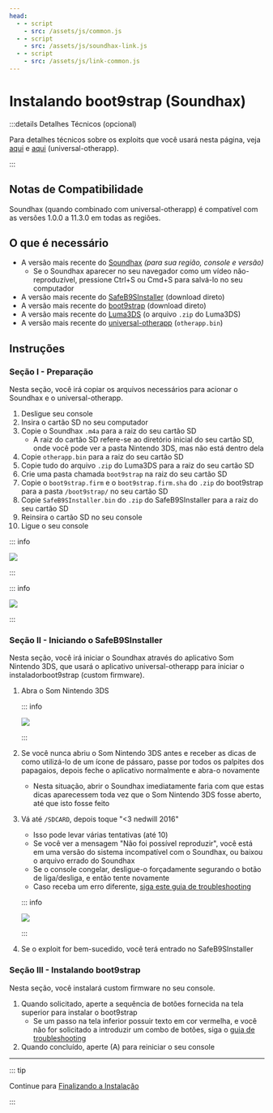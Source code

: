 ```yaml
---
head:
  - - script
    - src: /assets/js/common.js
  - - script
    - src: /assets/js/soundhax-link.js
  - - script
    - src: /assets/js/link-common.js
---
```


# Instalando boot9strap (Soundhax)

:::details Detalhes Técnicos (opcional)

Para detalhes técnicos sobre os exploits que você usará nesta página, veja [aqui](https://github.com/nedwill/soundhax) e [aqui](https://github.com/TuxSH/universal-otherapp) (universal-otherapp).

:::

## Notas de Compatibilidade

Soundhax (quando combinado com universal-otherapp) é compatível com as versões 1.0.0 a 11.3.0 em todas as regiões.

## O que é necessário

- A versão mais recente do [Soundhax](http://soundhax.com) _(para sua região, console e versão)_
    - Se o Soundhax aparecer no seu navegador como um vídeo não-reproduzível, pressione Ctrl+S ou Cmd+S para salvá-lo no seu computador
- A versão mais recente do [SafeB9SInstaller](https://github.com/d0k3/SafeB9SInstaller/releases/download/v0.0.7/SafeB9SInstaller-20170605-122940.zip) (download direto)
- A versão mais recente do [boot9strap](https://github.com/SciresM/boot9strap/releases/download/1.4/boot9strap-1.4.zip) (download direto)
- A versão mais recente do [Luma3DS](https://github.com/LumaTeam/Luma3DS/releases/latest) (o arquivo `.zip` do Luma3DS)
- A versão mais recente do [universal-otherapp](https://github.com/TuxSH/universal-otherapp/releases/latest) (`otherapp.bin`)

## Instruções

### Seção I - Preparação

Nesta seção, você irá copiar os arquivos necessários para acionar o Soundhax e o universal-otherapp.

1. Desligue seu console
2. Insira o cartão SD no seu computador
3. Copie o Soundhax `.m4a` para a raiz do seu cartão SD
    - A raiz do cartão SD refere-se ao diretório inicial do seu cartão SD, onde você pode ver a pasta Nintendo 3DS, mas não está dentro dela
4. Copie `otherapp.bin` para a raiz do seu cartão SD
5. Copie tudo do arquivo `.zip` do Luma3DS para a raiz do seu cartão SD
6. Crie uma pasta chamada `boot9strap` na raiz do seu cartão SD
7. Copie o `boot9strap.firm` e o `boot9strap.firm.sha` do `.zip` do boot9strap para a pasta `/boot9strap/` no seu cartão SD
8. Copie `SafeB9SInstaller.bin` do `.zip` do SafeB9SInstaller para a raiz do seu cartão SD
9. Reinsira o cartão SD no seu console
10. Ligue o seu console

::: info

![](/images/screenshots/soundhax/soundhax-root-layout.png)

:::

::: info

![](/images/screenshots/boot9strap-folder.png)

:::

### Seção II - Iniciando o SafeB9SInstaller

Nesta seção, você irá iniciar o Soundhax através do aplicativo Som Nintendo 3DS, que usará o aplicativo universal-otherapp para iniciar o instaladorboot9strap (custom firmware).

1. Abra o Som Nintendo 3DS

    ::: info

    ![](/images/screenshots/soundhax/soundhax-welcome.png)

    :::

2. Se você nunca abriu o Som Nintendo 3DS antes e receber as dicas de como utilizá-lo de um ícone de pássaro, passe por todos os palpites dos papagaios, depois feche o aplicativo normalmente e abra-o novamente
    - Nesta situação, abrir o Soundhax imediatamente faria com que estas dicas aparecessem toda vez que o Som Nintendo 3DS fosse aberto, até que isto fosse feito

3. Vá até `/SDCARD`, depois toque "<3 nedwill 2016"

    - Isso pode levar várias tentativas (até 10)
    - Se você ver a mensagem "Não foi possível reproduzir", você está em uma versão do sistema incompatível com o Soundhax, ou baixou o arquivo errado do Soundhax
    - Se o console congelar, desligue-o forçadamente segurando o botão de liga/desliga, e então tente novamente
    - Caso receba um erro diferente, [siga este guia de troubleshooting](troubleshooting-soundhax)

    ::: info

    ![](/images/screenshots/soundhax/soundhax-launch.png)

    :::

4. Se o exploit for bem-sucedido, você terá entrado no SafeB9SInstaller

### Seção III - Instalando boot9strap

Nesta seção, você instalará custom firmware no seu console.

1. Quando solicitado, aperte a sequência de botões fornecida na tela superior para instalar o boot9strap
    - Se um passo na tela inferior possuir texto em cor vermelha, e você não for solicitado a introduzir um combo de botões, siga o [guia de troubleshooting](troubleshooting-soundhax)
2. Quando concluído, aperte (A) para reiniciar o seu console

<!--@include: ./_include/configure-luma3ds.md -->

<!--@include: ./_include/luma3ds-installed-note.md -->

___

::: tip

Continue para [Finalizando a Instalação](finalizing-setup)

:::
